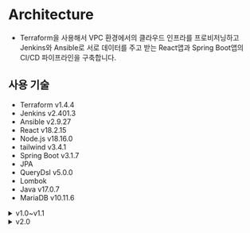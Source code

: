 # Architecture

- Terraform을 사용해서 VPC 환경에서의 클라우드 인프라를 프로비저닝하고 Jenkins와 Ansible로 서로 데이터를 주고 받는 React앱과 Spring Boot앱의 CI/CD 파이프라인을 구축합니다.

## 사용 기술

- Terraform v1.4.4
- Jenkins v2.401.3
- Ansible v2.9.27
- React v18.2.15
- Node.js v18.16.0
- tailwind v3.4.1
- Spring Boot v3.1.7
- JPA
- QueryDsl v5.0.0
- Lombok
- Java v17.0.7
- MariaDB v10.11.6

<details><summary>v1.0~v1.1</summary>
<div markdown="1">

- ![image](./img/architecture.PNG)

## Infrastructure

- 지급받은 크레딧을 활용해 네이버 클라우드 플랫폼에 유료 서비스를 포함한 인프라를 구축했습니다.

- 각 서버의 사양은 동일하게 2xCPU, RAM 8GB, SSD 50GB 운영체제는 CentOS 7.3으로 구성했습니다.

- VPC 환경에서 바스티온 호스트 겸 WS를 퍼블릭 서브넷에 생성하고 같은 서브넷에 CI/CD를 담당할 Jenkins 서버를 생성합니다.

- WAS와 DB를 숨기기 위해 프라이빗 서브넷에 서버를 생성하고 또다른 퍼블릭 서브넷에 생성한 NAT Gateway를 통해 패키지의 설치 등 인터넷이 필요한 경우 인터넷을 사용합니다.

- NAT Gateway는 전용 서브넷을 별도로 생성해야 하기 때문에 퍼블릭 서브넷을 하나 더 생성했습니다.

### ACL Rule, ACG

- 네이버 클라우드 플랫폼은 VPC 환경으로 인프라를 구축할 경우 ACL Rule을 각 서브넷에 반드시 적용해야 합니다.

#### 퍼블릭 서브넷

- 퍼블릭 서브넷은 인터넷을 통한 http, https 접속을 허용하고 로컬 ip로 부터 SSH 접속을 허용합니다. 그리고 인터넷을 통한 젠킨스 접속을 위해 젠킨스의 8080 포트도 접속을 허용합니다.

- 프라이빗 서브넷과의 통신을 위해 아웃바운드 룰은 http, https, SSH 뿐만 아니라 WAS가 실행 될 프라이빗 서브넷의 8080 포트도 허용합니다.

#### 프라이빗 서브넷

- 퍼블릭 서브넷으로부터 SSH를 허용하고 클라이언트와 통신하기 위한 8080 포트도 접속을 허용합니다.

- 아웃바운드 룰은 모든 호스트를 대상으로 모든 포트를 허용해두었습니다.

### ACG

- 각 서브넷에 ACL Rule을 적용한 이후에도 각 서버에 ACG를 맵핑해줘야 합니다. 맵핑된 ACG는 http, https, SSH, 8080 포트를 허용합니다.

## Frontend

- 리액트 라이브러리를 사용해서 구현했습니다.

- 입력받은 텍스트는 state로 저장되고 제출 시 값은 JSON 포맷으로 서버에 전달되어 DB에 저장됩니다.

- 조회 기능은 DB에서 모든 텍스트를 axios를 사용해 배열로 호출한 다음 map 함수를 사용해서 li 태그로 렌더링합니다.

## Backend

- 스프링 부트 프레임워크를 사용해서 구현했습니다.

- JPA를 사용해서 Content 객체와 content 테이블을 맵핑해서 객체를 Entity로서의 역할을 하게 했습니다. 클라이언트로부터 입력받은 텍스트는 JSON 포맷으로 넘어오기 때문에 RequestBody 어노테이션을 사용해서 전달받은 후 DB에 저장합니다.

- 조회 기능은 text 열의 모든 항목을 조회해서 리스트로 만든 후 응답으로 반환합니다.

## CI/CD

- Jenkins에서 파이프라인을 생성하고 레포지토리에 업로드된 Jenkinsfile에 명시된 작업을 수행하게 합니다.

- 이 과정에서 배포 자동화를 위해 Ansible 스크립트를 사용해서 퍼블릭 서버와 프라이빗 서버에 명령을 내립니다.

- 빌드된 아티팩트를 서버에 전달하기 위해 네이버 클라우드 플랫폼의 오브젝트 스토리지에 업로드하고 Ansible 스크립트를 통해 다운로드 받습니다.

- 오브젝트 스토리지를 CLI에서 접근하기 위해서는 AWS CLI가 필요합니다. `--endpoint-url=https://kr.object.ncloudstorage.com` 옵션을 사용해 오브젝트 스토리지에 접근합니다.

- 이것을 Jenkins가 수행하기 위해서는 Jenkins에 `AWS_ACCESS_KEY_ID`, `AWS_SECRET_ACCESS_KEY` 환경 변수를 생성해서 Key를 저장해두어야 합니다.

### 프론트엔드

- 프론트엔드는 `npm install`을 통해 필요한 모듈들을 설치한 후 `npm build`로 빌드를 합니다.

- 빌드 후 `dist` 디렉토리에 있는 아티팩트를 압축하여 오브젝트 스토리지에 업로드합니다.

- Ansible 스크립트는 프론트엔드 서버에 아티팩트를 다운로드해서 CentOS에서 Nginx의 홈 디렉토리인 `/usr/share/nginx/html`에 빌드된 아티팩트를 배포합니다.

### 백엔드

- 스프링부트 앱을 빌드하기 위해서 Jenkins 서버에 스프링부트 버전에 대응되는 Java17이 설치되어 있어야 하고 Gradle이 설치되어 있어야 합니다.

- `gradlew`를 실행시키기 위해 권한을 변경하고 `./gradlew build`를 통해 빌드를 합니다.

- 빌드 후 생성된 jar 파일을 오브젝트 스토리지에 업로드합니다.

- Ansible 스크립트를 통해 jar 파일을 다운로드 받고 이전에 스프링부트 앱이 실행될 포트에 실행중인 프로세스가 있다면 다음과 같은 셸 스크립트를 사용해서 프로세스를 종료하고 새로 다운로드 받은 jar 파일을 실행합니다.

- ![image](./img/replaceserver.PNG)

- `lsof -i :8080 | awk '{print $2} | sed -n '2p'`를 통해 8080 포트에서 실행중인 프로세스의 PID를 가져오고 추가 모드 리디렉션을 통해 pid.txt의 마지막 줄에 PID를 추가합니다.

- `tail -1 pid.txt`를 통해 `pid.txt`의 마지막 줄에 저장된 PID를 환경 변수 `SERVER_PID`에 할당합니다.

- `SERVER_PID`를 호출하고 `kill`명령어를 사용해 실행중인 프로세스를 종료합니다.

- 새로운 jar 파일을 `nohup &` 명령어를 사용해 백그라운드로 실행되게 합니다.

- **_여기서 Ansible은 멱등성을 가지기 때문에 실행까지만 한다면 결과가 달라지지 않는다고 판단해서 위 과정을 제대로 수행하지 못합니다. 그렇기 때문에 SERVER_PID를 출력하도록 해서 이전과 다른 결과를 내는 TASK로 인식하게 해서 배포가 원활히 이루어지도록 합니다._**

### Jenkins

- 리액트 앱 빌드를 위해 필요한 NodeJS 플러그인과 깃허브에 PUSH가 되었을 때 파이프라인이 동작할 수 있도록 Github Integration 플러그인을 설치합니다.

- ![image](./img/credential.PNG)

- 깃허브 레포지토리 접근 권한을 얻기 위해 레포지토리 접근 권한을 가진 토큰을 생성해 Jenkins의 Credential에 등록합니다.

- ![image](./img/trigger.PNG)

- 깃허브 레포지토리에 PUSH되는 항목을 자동 빌드할 수 있도록 파이프라인을 생성할 때 빌드 트리거 항목에 `Github hook trigger for GITScm polling` 항목을 체크합니다.

- ![image](./img/webhook.PNG)

- Github Webhook에 `http://[Jenkins 서버 ip]:[Jenkins 포트]/github-webhook/`와 같이 젠킨스 서버를 등록합니다.

- 파이프라인에 Jenkinsfile의 위치와 브랜치 명을 명시합니다.

- 이제 명시한 브랜치에 PUSH가 이루어지면 배포 자동화 파이프라인이 동작합니다.

- CentOS 7.3에서 `ca-certificates`가 원인인 듯한 젠킨스 레포 등록 에러가 있었는데 CentOS 7.8에서는 에러가 나지 않는 것으로 보아 리눅스 디스트로 버전에 따른 차이가 있는 듯 하다. 그리고 CentOS 7.x에 대한 Jenkins의 지원이 곧 끝나기 때문에 이제는 CentOS 8.x 버전으로 서버를 생성하는 것이 좋을 것 같다.

#### Slack Notification

- Jenkins 파이프라인이 동작할 때 Slack에 메세지를 보냅니다.

- Slack Apps에서 `Jenkins CI` 플러그인을 설치하고 Jenkins에서 Slack Notification 플러그인을 설치합니다.

- Slack에서 발급된 토큰으로 Jenkins Credential을 Github 토큰과 마찬가지로 등록합니다. 이 때 Credential의 종류는 Secret Text입니다.

- Jenkins 관리 -> 설정에서 Slack 항목에 Slack 워크스페이스의 서브 도메인과 토큰을 사용해 연결합니다.

- ![image](./img/slacknotify.PNG)

- ![image](./img/slacknotify2.PNG)

- 위와 같이 연결 테스트를 통해 연결을 확인할 수 있습니다.

- 마지막으로 Jenkinsfile에 각 배포 자동화 단계별로 slackSend 항목에 메세지를 보낼 채널, 메세지를 정의합니다.

- ![image](./img/slacknotify3.PNG)

# 되돌아보며

<details><summary>Architecture</summary>
<div markdown="1">

- 이 레포지토리의 이름을 Architecture라고 지은 것도 목적이 아키텍처의 단계적인 확장이여서 그렇게 지었다. 하지만 후술할 문제들로 인해서 지속적인 확장을 할 수 없게 되었다.

- 지금의 아키텍처도 모두 퍼블릭 서브넷에 퍼블릭 서버로만 생성하던 것보다는 보안 측면에서 더 좋은 방향으로 발전한 것이지만 그래도 목표를 더 높게 잡아서 아쉬움이 많이 남는다.

- ![image](./img/final.PNG)

- 원래 목표로 했던 아키텍처이다. 지금의 형태에서 DB 서버를 따로 분리하는 것, slave DB 서버를 추가하는 것, 백엔드 서버를 추가로 생성하고 로드밸런서를 생성해서 연결하는 것으로 단계적인 확장을 생각했었다.

- 아키텍처 자체에 대해 이전과 다르게 생각하게 된 점이 있다.

- 일반적으로 알려진 모범 사례와 같은 아키텍처가 현업에서 반드시 구축되고 그것에 기반한 서비스가 운영되지는 않는다는 것을 알게 되었기 떄문이다.

- 아키텍처도 결국 요구사항에 맞게 구성되는 것이며 회사마다 심지어 같은 회사일지라도 팀마다 다르다.

- 프론트엔드, 백엔드, 데이터베이스를 한 서버에 배포하고 서버를 여러개 운영하는 곳, 프론트엔드와 BFF를 하나의 서버에 배포하고 스프링 클라우드를 사용해서 API 게이트웨이를 생성해 클라이언트와 통신하면서 마이크로 서비스를 프라이빗으로 숨기는 곳 등 학교 동기들에게 물어보면서 알게 되었다.

- ![image](./img/apigateway.png)

- 엔지니어링도 개발과 마찬가지로 결국 대응인 것 같다. 상황에 맞게 요구사항에 맞게 필요한 아키텍처를 사용하는 것이 중요한 것 아닐까

<div>
</details>

<details><summary>CI/CD</summary>
<div markdown="1">

- 리액트 앱의 CI/CD는 이전에도 해본 것이기 때문에 큰 문제가 없었다. 아니 문제가 있긴 했다.

- 문제는 바로 `package.json`의 경로였다. Jenkins는 파이프라인과 연결된 브랜치를 있는 그대로 workspace에 복사해온다. 그럼 client 디렉토리 안에 `package.json`이 있고 Jenkins는 그 밖에서 `npm install`을 수행하는데 이 문제를 어떻게 해결해야 할 지 처음엔 몰라서 deploy 브랜치를 따로 생성하고 소스코드를 밖으로 꺼내서 PUSH를 했다.

- 마무리를 하기로 마음을 먹은 이후에 알게된 것이지만 `--prefix` 옵션을 통해 `npm` 명령어를 수행할 경로를 지정할 수가 있었다.

- 그렇게 하면 개발자들이 개발을 진행하는 디렉토리 구조 그대로 유지하면서 main 브랜치를 통해 CI/CD 파이프라인을 구축할 수 있다.

- 진짜 문제는 스프링 부트 앱의 CI/CD 였다. 사실 문제라기보다 처음 시도해보는 것이였고 이전 리액트 앱 CI/CD는 정말 최고의 훌륭한 선생님으로부터 배울 수 있었지만 스프링 앱은 좋은 예시를 알 수 없기 때문에 이렇게 하면 될 것이다 라는 추측과 안되는 상황을 해결하기 위한 대응의 연속이었다.

- 리액트 앱과 마찬가지로 빌드 명령을 수행할 때 경로의 문제가 있었다. 그리고 이렇게 하는 것이 맞나? 라는 생각이 가장 강하게 들었던 부분은 JPA에 명시된 데이터베이스 URL에 Entity에 해당하는 테이블이 있어야 빌드가 되기 때문에 Jenkins 서버에 MySQL을 설치하고 똑같은 스키마를 가진 테이블을 생성한 다음 빌드를 했다.

- 데이터베이스 URL을 백엔드 서버에 있는 데이터베이스로 하면 되지 않나 생각했지만 인식을 하지 못했고 이 부분은 후술할 퍼블릭 서버와 프라이빗 서버 간 통신에 대해 아직 명확하게 알지 못하기 떄문에 문제가 무엇인지 어떻게 했어야 하는지 경로 문제와 마찬가지로 제발 누가 알려줬으면 좋겠다는 마음이 간절하다.

<div>
</details>

<details><summary>IaC</summary>
<div markdown="1">

- 사실 인프라의 확장을 포기하게 된 가장 큰 이유가 바로 Terraform이다.

- Terraform state의 유실을 간과하고 git checkout을 반복하며 프론트엔드와 백엔드 코드를 수정하다보니 이미 Terraform은 생성된 리소스들의 정체를 잊어버렸다.

- 처음 Terraform 강의를 들을 때 가장 강조되었던 것이 Terraform backend였는데 활용 방법에만 집중해서 이런 상황이 생기지 않았나 싶다.

- 만약 Terraform만이라도 WSL 우분투에서 진행해서 리소스를 계속 인식할 수 있게 되었더라면 혹은 도커 컨테이너 내에서 작업을 했다면 이런 상황을 피할 수 있었을텐데 아쉬움이 많이 남는다.

- 이 부분도 마무리하면서 찾아보니 state 파일을 서로 공유하고 인프라를 계속 프로비저닝 할 수 있게 S3 버킷과 같은 원격 저장소에 업로드해서 공유하는 방식을 채택한다고 한다.

- 어떤 리소스를 추가했는지 아니면 수정했는지에 따라 깃 브랜치 전략에서 feature를 세분화해서 브랜치를 생성하듯이 각 state 파일을 업로드해서 관리를 하는 것 같다.

- ```
  terraform {
    backend "s3" {
        bucket         = "tf101-apne2-tfstate"
        key            = "terraform101/iam/terraform.tfstate"
        region         = "ap-northeast-2"
        encrypt        = true
        dynamodb_table = "terraform-lock"
    }
  }
  ```

- state의 유실은 만약 내가 실제 프로젝트를 운영 중에 일어났다면 아찔했을 것 같다. 그래도 큰 실수를 통해 나아가야할 방향을 알게 되었다면 오히려 더 좋은 일이라고 생각한다.

<div>
</details>

<details><summary>Automation</summary>
<div markdown="1">

- 이번에 가장 절실히 중요성을 꺠달은 부분이 자동화이다. 처음 CI/CD를 구축할 때 서버를 생성하고 Nginx의 설치나 Jenkins의 설치를 Ansible 스크립트를 통해 하는 이유를 알지 못했다.

- 중요성을 깨달았던 이유는 CI/CD 파이프라인 구축이 완료되어가던 시점에 Jenkins 서버를 통째로 날렸기 때문이다.

- 이유는 이전에 Ansible을 설치할 때 pip를 사용해서 설치를 했고 CentOS에 기본으로 설치된 파이썬 2.7버전과 pip로는 Ansible을 설치할 수 없어서 파이썬 3.x 버전을 설치해서 Ansible을 설치했다.

- 비슷한 사례를 많이 봤는데 이렇게 하면 yum이 에러가 발생한다. 파이썬의 버전 문제 때문이다.

- yum으로 MySQL을 설치하려다가 에러가 발생했고 실수로 yum을 삭제하는 대참사가 일어난다. rpm으로 MySQL을 설치하거나 yum을 설치하거나 하려고 했으나 설치하는 방법도 찾을 수가 없었다.

- 결국 눈물을 머금고 Jenkins 서버를 새로 구성하기로 결심했는데 이 때 내가 서버를 구성하는 Ansible 스크립트를 가지고 있어서 자동화가 가능했다면 이런 상황에 대응할 수 있었겠다는 생각이 들었다.

- 이것을 더 확장시키면 프로젝트가 진행되면서 추가로 서버를 구성해야할 때도 서버를 생성하고 그 서버에 접속해서 하나하나 설치를 하는 것보다 Terraform도 재사용 가능하도록 코드를 작성하고 생성된 서버에 필요한 구성을 자동화 스크립트를 통해 빠르게 진행하는 것이 내가 해야할 업무인 것이다.

- 이것이 자동화의 의의이며 자동화 스크립트는 서버를 다시 구성해야 하는 문제가 발생했을 때 내가 대응할 수 있는 자산이라고 생각했다.

- 그동안 코드를 웬만해서는 재사용하지 않고 0부터 다시를 스스로 강조했다. 이유는 생각을 많이 하고 이전에는 보이지 않았던 것을 찾아내기 위해서이다.

- 이제는 재사용 가능한 코드의 중요성을 생각하면서 밸런스를 맞춰야 할 것 같다.

- ```yaml
  - name: "Create Jenkins Server"
    gather_facts: false
    hosts: all
    become: true
    tasks:
        - name: "yum update"
            yum:
                name: '*'
                state: latest
        - name: "Install epel-release and Java for Jenkins"
            yum:
                name:
                  - epel-release
                  - java-11-openjdk
                state: present
        - name: "wget Jenkins repo"
            shell:
                cmd: "wget -O /etc/yum.repos.d/jenkins.repo https://pkg.jenkins.io/redhat-stable/jenkins.repo"
        - name: "import Jenkins repo key"
            shell:
                cmd: "rpm --import https://pkg.jenkins.io/redhat-stable/jenkins.io.key"
        - name: "Install Jenkins"
            yum:
                name: jenkins
                state: present
        - name: "Start Jenkins"
            shell:
                cmd: "systemctl start jenkins"
  ```
- Jenkins 서버 구성을 위한 스크립트는 위와 같이 작성할 수 있을 것이다. 하지만 아직 빌드를 위한 Java17 설치와 gradle의 설치 그리고 gradle home의 환경변수 등록 스크립트를 어떻게 자동으로 실행시킬 것인지 또한 방법을 계속 찾아봐야 한다.

- 앞으로 계속 인프라를 구축하고 CI/CD를 구축하고 개발을 진행할 것이기 때문에 Jenkins 외에 다른 서버 구성들 또한 스크립트를 통해 자동화할 수 있도록 개선할 생각이다.

- 이 부분을 Ansible이 아닌 Terraform을 통해서 대신할 수 있는 듯 하다. 위에서 문제점으로 생각했던 서버를 생성할 때 그 서버에 설정을 하기 위한 스크립트를 실행시키도록 할 때 Ansible을 사용하면 전달의 방법이 떠오르지 않았는데 Terraform의 provisioner를 사용해서 AWS configure 등의 작업을 수행할 수 있을 것 같다.

<div>
</details>

<details><summary>Why Docker?</summary>
<div markdown="1">

- 도커를 사용해야 할 이유는 차고 넘친다. 그리고 절실히 느끼기도 했다.

- 위에서 서술한 바와 같이 나는 자동화를 통해 일관된 결과를 발생시켜야 한다. 도커는 그 역할을 수행하기에 최적의 기술이다. 도커를 사용하면 도커 이미지가 미리 준비되어 있으니 일관된 결과를 효율적으로 만들어낼 수 있다.

- 왜 도커를 사용하는지 도커를 사용하면 좋은 점이 무엇인지 직접 느끼고 깨달았다는 점도 아주 큰 수확이다. 앞으로의 방향을 정하는 데에 도움이 되었기 때문이다.

<div>
</details>

<details><summary>Nginx</summary>
<div markdown="1">

- 가장 괴롭게 만들었던 것이 Nginx Reverse Proxy이다.

- 구글링으로 해결이 되지 않아서 현업에 있는 대학 동기들과 다른 현업 개발자들에게 자문을 구했다. 일단 논리는 간단하다.

- 퍼블릭 서버에서 리액트 앱은 요청을 자신이 동작하는 ip와 포트로 요청을 보낸다.

- Nginx는 해당 포트로 오는 요청을 프라이빗 서버의 스프링 부트 앱이 실행중인 포트로 보낸다.

- 하지만 Nginx의 configure 파일들을 수정하고 재시작하면 Nginx가 실행되지 않는 오류가 계속 발생했다.

- `journalctl -xe` 명령어로 오류를 확인하더라도 어떤 문제인지 왜 오류가 나는지 알 수가 없으니 이후에 내가 맡아야 할 업무에 이런 오류를 해결하는 트러블 슈팅도 포함되어 있을텐데 나도 누가 해결해줬으면 하는 마음이였다.

- 하지만 Nginx를 배포에 사용하는 것 외에 활용하는 것도 이번이 처음이였으니 동작하는 방식 그리고 configure 하는 방법에 대해 앞으로 숙지하면 되는 것이다.

- 그리고 숙지한 이후에 Nginx의 configure 파일도 동작 결과를 미리 알고 작성해둔다면 WS를 더 빨리 구성해서 팀에 도움이 될 수 있을 것 같다.

- 인프라의 확장이 목적이지만 우선 앱이 잘 동작해야 하는데 이부분 때문에 해당 목적을 이루지 못한 점도 많이 아쉽다.

- 두 서버 간 통신을 Nginx를 통해 해결했어야 하는게 맞는지 코드의 문제인지 퍼블릭 서버와 프라이빗 서버의 통신에 있어서 근본적으로 불가능한 부분이 있는 것인지 모르겠다. 이 부분도 정말 누가 알려줬으면 하는 마음이 간절하다.

<div>

</details>

<details><summary>보안성</summary>
<div markdown="1">

- 프라이빗 서브넷을 구축하고 그 안에 DB와 WAS를 두려고 했던 것도 보안성 측면에서 더 나은 인프라를 구축하려고 한 것은 맞다.

- 그렇다고 보안을 크게 생각하고 한 것은 아니였다. 학교에서 네트워크 강의를 들을 때도 보안에 대한 내용은 항상 생략되었고 간과한 부분 중 하나이다.

- ![image](./img/bruteforce1.PNG)

- ![image](./img/bruteforce2.png)

- 퍼블릭 서버인 Jenkins 서버와 WS에 SSH 브루트포스 공격이 있었다. 실제로 서버를 공격할 의도로 일어난 것인지 알 수는 없지만 보안성의 향상에 대해 생각해보게 되는 좋은 일이였다.

- 이 문제에 대해 어떻게 해결할 수 있을까에 대한 해답은 우선 더이상 간단한 비밀번호를 사용하지 않는 것이다. 비밀번호가 복잡해서 사용이 불편하다면 SSH 키를 등록해서 비밀번호 없이 접속하면 된다.

- 그리고 서버 내에서 SSH 접속에 일정 횟수 이상 실패할 경우 접속을 차단하는 방법이 있다면 퍼블릭 서버를 보호하는 좋은 방법이 될 것 같다.

- 이외에도 인프라 전체의 보안에 대해 그리고 마지막 학기 정보보호와 보안 기초 수업에서 대표적인 공격과 그 대응 방법에 대해 숙지하고 적용할 수 있는 부분이 있는지 생각해보기로 했다.

<div>
</details>

<details><summary>버전 관리</summary>
<div markdown="1">

- 오픈 소스 수업에서 직접 Git Flow로 협업하는 연습을 하고 브랜치 관리를 많이 연습했다. 내가 잘 하고 싶은 부분이기도 했기 때문에 성실히 임했다.

- 그래서 어느정도 충분히 잘 이행할 수 있을 것이라고 생각했다. 하지만 예상치 못한 부분에서 수정이 필요할 경우 develop으로의 병합과 전체 버전 관리 상황에 대해 놓치게 되었다.

- 내가 수정할 부분에 대해 이런 브랜치를 이 브랜치의 이 부분을 기점으로 해야겠다 같은 생각을 오류가 발생한 상황에 침착하게 할 수 있어야 한다.

- 그리고 다른 공개 레포지토리들을 살펴봤다. 생각했던 것 보다 훨씬 더 많은 브랜치를 만들어서 협업을 하고 긴밀한 협업을 위해 생각 이상으로 전체 개발 상황에 대한 소통이 필요한 것 같다.

<div>
</details>

<details><summary>좋았던 점들</summary>
<div markdown="1">

- 첫번째로 좋은 점은 내가 어떤 엔지니어가 되어야 할 지에 대해 생각하게 된 점이다.

- 이전까지는 기술의 숙련, 문제 해결 능력과 대응 능력 그리고 컴퓨터 과학에 기반해서 생각할 수 있는 능력을 키우기 위한 과정에 집중했다면 이제는 그 능력을 어떤 방향으로 사용하고 더 키워나갈 것인지를 생각하게 된 것 같다.

- 희망하는 포지션을 확정했다는 말과 같은 것 같다.

- 조금 더 풀어서 이야기하면 프론트엔드 개발자를 목표로 시작해서 부족한 코딩 스킬과 컴퓨터 과학을 채우기 위해 희망 포지션을 완전히 지운 채로 공부를 하다가 내가 임하는 마음이 편하고 의욕이 더 생기는 분야를 찾게되고 그 분야의 멘토를 만나 더 확신을 가지고 그 포지션의 실무를 맡기 위해 벽을 넘는 과정을 계속하고 또 하나의 벽을 넘은 다음 마무리하며 지난 시간을 되돌아보는 것이 가장 좋았던 점이다.

<div>
</details>

<details><summary>앞으로의 방향</summary>
<div markdown="1">

- 어떤 기술을 사용해서 프로젝트를 진행할 것인지는 명확하다. 컨테이너, 컨테이너 오케스트레이션, 모니터링 구축을 키워드로 진행할 것이다.

- 지금까지 공부를 하면서 항상 사용하는 이유가 명확하지 않은데 직업 훈련과 같이 기술을 익히는 것에 거부감을 느껴왔다. 아무런 동기부여가 되지 않고 억지로 하려고 하면 오히려 피하게 되고 교과서를 더 찾게 되었다.

- 하지만 이제는 나에게 명확한 이유가 생겼기 때문에 물 흐르듯 도전을 계속하면 될 것 같다.

- 그리고 개발에 대해서도 생각이 더 넓어졌다. 개발을 위한 기술의 습득 이상으로 중요한 부분은 도메인인 것 같다.

- 모두가 똑같이 C언어로 시작해서 자신이 좋아하는 과목과 개발 언어, 프레임워크를 찾아간다. 이후 개발자로 그리고 엔지니어로 삶을 이어나간다면 사업 분야에 따라서 도메인에 따라서 더 세분화되고 전문화 되지 않을까. 커머스 업계에 있는 사람이라면 커머스 관련 도메인을 개발하고 그것에 능숙한 사람이다. 그리고 커머스 서비스를 위한 아키텍처가 있을 것이고 그 업계에서 일하는 방식이 있을 것이다.

- 다양한 도메인을 사이드 프로젝트 챌린지를 통해서라도 접해보는 것도 좋을 것 같고 이런 생각이 이 직업을 택한 사람으로서 가지고 있어야할 생각인 것 같다.

<div>
</details>

<div>
</details>

<details><summary>v2.0</summary>
<div markdown="1">

# 문제점 파악

- 우선 지난번에 프로젝트를 진행했을 때 문제점이라고 생각했던 점은 Nginx의 리버스 프록시였다. 하지만 그 문제가 아니라는 것을 알아냈다.

- 문제는 Spring App 자체에 있었다. 트래픽이 온전히 전달이 되는지 안되는지 확인이 되지 않아서 좌절했지만 백엔드 개발 자체의 문제라면 코드를 수정해서 고치면 그만이다.

- 그때 배포된 스프링 앱에 문제가 있는 것인지 확인하려고 WS의 80번 포트로 WAS의 8080 포트를 불러와서 확인했을 때 405 에러가 뜬 스프링 화이트 라벨 에러 페이지를 확인했었다. 이 부분이 지금 다시 확인해보니 로컬에서도 똑같이 발생한다. 그때는 로컬에서는 멀쩡했던 것으로 기억하는데...

- 그리고 프로젝트를 마치고 면접을 본 후 몇달동안 인프라 측면에서의 해결법은 충분히 얻었다. 이제 App만 제대로 작동시키면 된다! 화이팅!!

- Spring App의 리팩토링을 1순위로 하고 그 후 CRUD 추가 구현, 프론트엔드에서도 React로 CRUD 요청을 보내도록 한다.

- 아키텍처는 바로 이중화된 3-tier로 방향을 잡는다. 완성되고 온전히 동작을 한다면 그 다음 v3.0으로 쿠버네티스 클러스터로 넘어가자.

# 중간 후기

- 회고는 좀만 미루고 일단 계획부터 남겨 두자고

- 개발이 완료된 상태인데 문제는 지금 만들어둔 토폴로지대로 인프라를 구축했을때 App이 모두 정상적으로 동작을 할 것인가이다.

- 일단은 Terraform을 사용해서 구축을 시도한다. 이 부분도 Terraform으로는 처음 생성해보는 리소스 생성이 원활하지 않으면 콘솔에서 해결한다.

- S3를 사용하던 어떤 방법이던 일단 배포는 직접 한다. 동작 확인이 우선이고 CI/CD의 구축은 크게 수정할 사항이 없고 구축이 되어있기 때문이다.

- 동작이 모두 확인되면 그때 CI/CD 파이프라인을 구축한다. 개선이 필요한 부분이 있으면 개선한다. Jenkins + Ansible을 그대로 사용할 것이다.

- ALB의 HealthCheck는 Get 요청으로 오는데 그 Get 요청에 200을 보낼 API를 추가로 개발해야 한다.

<div>
</details>

